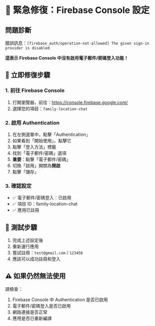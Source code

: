 # 🚨 緊急修復：Firebase Console 設定

## 問題診斷
錯誤訊息：`[firebase_auth/operation-not-allowed] The given sign-in provider is disabled`

**這表示 Firebase Console 中沒有啟用電子郵件/密碼登入功能！**

## 🔧 立即修復步驟

### 1. 前往 Firebase Console
1. 打開瀏覽器，前往：https://console.firebase.google.com/
2. 選擇您的項目：`family-location-chat`

### 2. 啟用 Authentication
1. 在左側選單中，點擊「Authentication」
2. 如果看到「開始使用」，點擊它
3. 點擊「登入方法」標籤
4. 找到「電子郵件/密碼」選項
5. **重要**：點擊「電子郵件/密碼」
6. 切換「啟用」開關為**開啟**
7. 點擊「儲存」

### 3. 確認設定
- ✅ 電子郵件/密碼登入：已啟用
- ✅ 項目 ID：family-location-chat
- ✅ 應用已註冊

## 📱 測試步驟
1. 完成上述設定後
2. 重新運行應用
3. 嘗試註冊：`test@gmail.com` / `123456`
4. 應該可以成功註冊和登入

## ⚠️ 如果仍然無法使用
請檢查：
1. Firebase Console 中 Authentication 是否已啟用
2. 電子郵件/密碼登入是否已啟用
3. 網路連接是否正常
4. 應用是否已重新編譯
